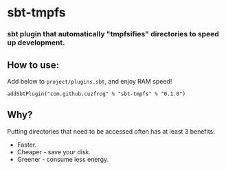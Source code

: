 # sbt-tmpfs
### sbt plugin that automatically "tmpfsifies" directories to speed up development.

## How to use:

Add below to `project/plugins.sbt`, and enjoy RAM speed!

    addSbtPlugin("com.github.cuzfrog" % "sbt-tmpfs" % "0.1.0")
    
## Why?

Putting directories that need to be accessed often has at least 3 benefits:

* Faster. 
* Cheaper - save your disk.
* Greener - consume less energy.